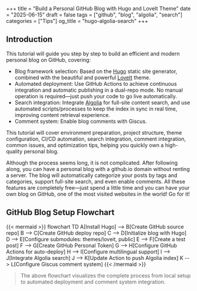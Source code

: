 +++
title = "Build a Personal GitHub Blog with Hugo and LoveIt Theme"
date = "2025-06-15"
draft = false
tags = ["github", "blog", "algolia", "search"]
categories = ["Tips"]
og_title = "hugo-algolia-search"
+++

## Introduction
This tutorial will guide you step by step to build an efficient and modern personal blog on GitHub, covering:

- Blog framework selection: Based on the [Hugo](https://gohugo.io/) static site generator, combined with the beautiful and powerful [LoveIt](https://hugoloveit.com/) theme.
- Automated deployment: Use GitHub Actions to achieve continuous integration and automatic publishing in a dual-repo mode. No manual operation is required—just push your code to go live automatically.
- Search integration: Integrate [Algolia](https://www.algolia.com/) for full-site content search, and use automated scripts/processes to keep the index in sync in real time, improving content retrieval experience.
- Comment system: Enable blog comments with Giscus.

This tutorial will cover environment preparation, project structure, theme configuration, CI/CD automation, search integration, comment integration, common issues, and optimization tips, helping you quickly own a high-quality personal blog.

Although the process seems long, it is not complicated. After following along, you can have a personal blog with a github.io domain without renting a server. The blog will automatically categorize your posts by tags and categories, support full-site search, and even enable comments. All these features are completely free—just spend a little time and you can have your own blog on GitHub, one of the most visited websites in the world! Go for it!

## GitHub Blog Setup Flowchart
{{< mermaid >}}
flowchart TD
    A[Install Hugo] --> B[Create GitHub source repo]
    B --> C[Create GitHub deploy repo]
    C --> D[Initialize blog with Hugo]
    D --> E[Configure submodules: themes/loveit, public]
    E --> F[Create a test post]
    F --> G[Create GitHub Personal Token]
    G --> H[Configure GitHub Actions for auto-deploy]
    H --> I[Configure multilingual support]
    I --> J[Integrate Algolia search]
    J --> K[Update Action to push Algolia index]
    K --> L[Configure Giscus comment system]
{{< /mermaid >}}

> The above flowchart visualizes the complete process from local setup to automated deployment and comment system integration.
